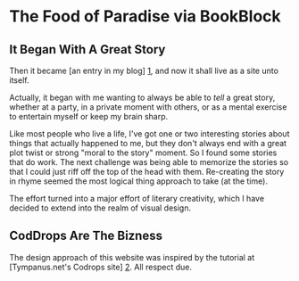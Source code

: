 # The Food of Paradise via BookBlock

## It Began With A Great Story

Then it became [an entry in my blog] [1], and now it shall live as a site unto itself.

Actually, it began with me wanting to always be able to *tell* a great story, whether at a party, in a private moment with others, or as a mental exercise to entertain myself or keep my brain sharp.

Like most people who live a life, I've got one or two interesting stories about things that actually happened to me, but they don't always end with a great plot twist or strong "moral to the story" moment. So I found some stories that do work. The next challenge was being able to memorize the stories so that I could just riff off the top of the head with them. Re-creating the story in rhyme seemed the most logical thing approach to take (at the time).

The effort turned into a major effort of literary creativity, which I have decided to extend into the realm of visual design.

## CodDrops Are The Bizness
The design approach of this website was inspired by the tutorial at [Tympanus.net's Codrops site] [2]. All respect due.

[1]: http://qaidjacobs.com/the-food-of-paradise/
[2]: http://tympanus.net/codrops/2012/12/11/fullscreen-pageflip-layout/